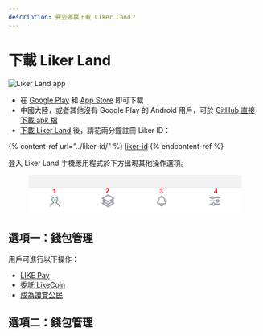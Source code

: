 ```yaml
---
description: 要去哪裏下載 Liker Land？
---
```


# 下載 Liker Land

![Liker Land app](../../.gitbook/assets/likecoin\_ad72\_appstore4\_fullpic\_chi.png)

* 在 [Google Play](https://play.google.com/store/apps/details?id=com.oice) 和 [App Store](https://apps.apple.com/hk/app/liker-land/id1248232355) 即可下載
* 中國大陸，或者其他沒有 Google Play 的 Android 用戶，可於 [GitHub 直接下載 apk 檔](https://github.com/likecoin/likecoin-app/releases)
* [下載 Liker Land](https://liker.land/getapp) 後，請花兩分鐘註冊 Liker ID：

{% content-ref url="../liker-id/" %}
[liker-id](../liker-id/)
{% endcontent-ref %}

登入 Liker Land 手機應用程式於下方出現其他操作選項。

<figure><img src="../../.gitbook/assets/Liker Land app menu.png" alt=""><figcaption></figcaption></figure>

## 選項一：錢包管理

用戶可進行以下操作：

* [LIKE Pay](../../general-guides/wallet/like-pay.md)
* [委託 LikeCoin](../../general-guides/stake/delegation-of-likecoin.md)
* [成為讚賞公民](../civic-liker/be-a-civic-liker.md)

## 選項二：錢包管理
